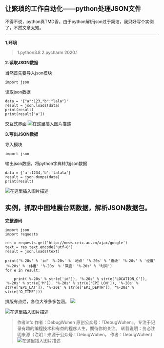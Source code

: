 ## 让繁琐的工作自动化——python处理JSON文件
不得不说，python真TMD香。由于python解析json过于简洁，我只好写个实例了，不然文章太短。

****

**1.环境**
>1.python3.8
>2.pycharm 2020.1


**2.读取JSON数据**

当然首先要导入json模块
```
import json
```
读取json数据
```
data = '{"a":123,"b":"lala"}'
result = json.loads(data)
print(result)
print(result['a'])

```
交互式界面
![在这里插入图片描述](https://img-blog.csdnimg.cn/2020080623251272.png?x-oss-process=image/watermark,type_ZmFuZ3poZW5naGVpdGk,shadow_10,text_aHR0cHM6Ly9ibG9nLmNzZG4ubmV0L3FxXzQzOTM4MDUy,size_16,color_FFFFFF,t_70)


**3.写出JSON数据**

导入模块
```
import json
```

输出json数据，将python字典转为json数据
```
data = {'a':1234,'b':'lalala'}
result = json.dumps(data)
print(result)
```
![在这里插入图片描述](https://img-blog.csdnimg.cn/20200806233203395.png?x-oss-process=image/watermark,type_ZmFuZ3poZW5naGVpdGk,shadow_10,text_aHR0cHM6Ly9ibG9nLmNzZG4ubmV0L3FxXzQzOTM4MDUy,size_16,color_FFFFFF,t_70)

## 实例，抓取中国地震台网数据，解析JSON数据包。

**完整源码**

```
import json
import requests

res = requests.get('http://news.ceic.ac.cn/ajax/google')
text = res.text.encode('utf-8')
result = json.loads(text)

print('%-20s' % 'id' '%-20s' % '地点' '%-20s' % '震级' '%-20s' % '经度' '%-20s' % '纬度' '%-20s' % '深度' '%-20s' % '时间')
for e in result:

    print('%-20s' % str(e['id']), '%-20s' % str(e['LOCATION_C']), '%-20s' % str(e['M']), '%-20s' % str(e['EPI_LON']), '%-20s' % str(e['EPI_LAT']), '%-20s' % str(e['EPI_DEPTH']), '%-20s' % str(e['O_TIME']))

```


排版有点烂，各位大爷多多包涵。
![
](https://img-blog.csdnimg.cn/20200807001548503.png?x-oss-process=image/watermark,type_ZmFuZ3poZW5naGVpdGk,shadow_10,text_aHR0cHM6Ly9ibG9nLmNzZG4ubmV0L3FxXzQzOTM4MDUy,size_16,color_FFFFFF,t_70)


![在这里插入图片描述](https://img-blog.csdnimg.cn/20200807001603890.png?x-oss-process=image/watermark,type_ZmFuZ3poZW5naGVpdGk,shadow_10,text_aHR0cHM6Ly9ibG9nLmNzZG4ubmV0L3FxXzQzOTM4MDUy,size_16,color_FFFFFF,t_70)

>作者info
作者：DebugWuhen
原创公众号：『DebugWuhen』，专注于记录有趣的编程技术和有益的程序人生，期待你的关注。
转载说明：务必注明来源（注明：来源于公众号：DebugWuhen， 作者：DebugWuhen）
![在这里插入图片描述](https://img-blog.csdnimg.cn/20200706013520101.png?x-oss-process=image/watermark,type_ZmFuZ3poZW5naGVpdGk,shadow_10,text_aHR0cHM6Ly9ibG9nLmNzZG4ubmV0L3FxXzQzOTM4MDUy,size_16,color_FFFFFF,t_70)
